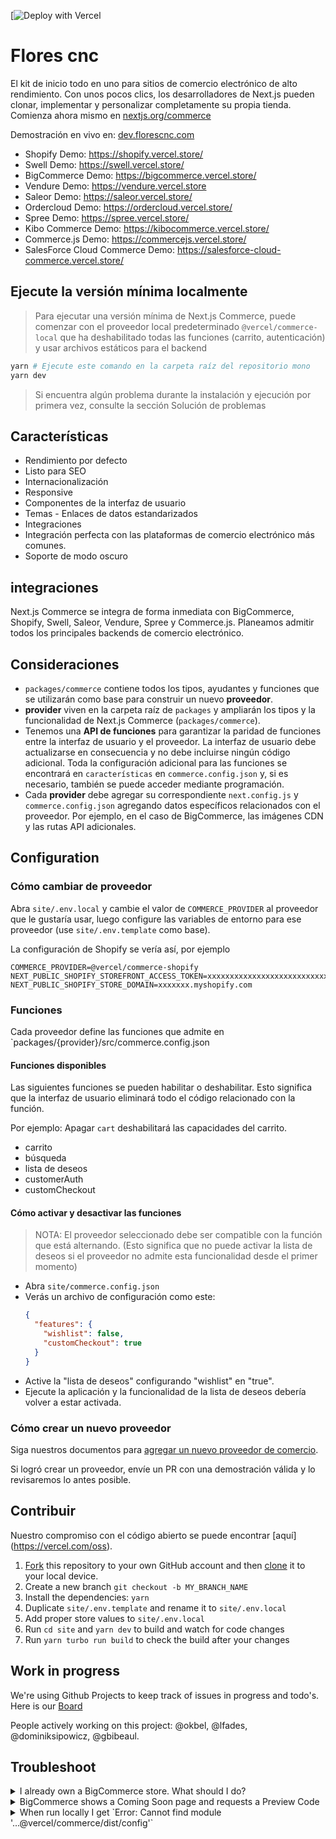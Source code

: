[![Deploy with Vercel](https://vercel.com/esteban-hernandez/florescnc)
# Flores cnc 

El kit de inicio todo en uno para sitios de comercio electrónico de alto rendimiento. Con unos pocos clics, los desarrolladores de Next.js pueden clonar, implementar y personalizar completamente su propia tienda. Comienza ahora mismo en [nextjs.org/commerce](https://nextjs.org/commerce)

Demostración en vivo en: [dev.florescnc.com](https://dev.florescnc.com)

- Shopify Demo: https://shopify.vercel.store/
- Swell Demo: https://swell.vercel.store/
- BigCommerce Demo: https://bigcommerce.vercel.store/
- Vendure Demo: https://vendure.vercel.store
- Saleor Demo: https://saleor.vercel.store/
- Ordercloud Demo: https://ordercloud.vercel.store/
- Spree Demo: https://spree.vercel.store/
- Kibo Commerce Demo: https://kibocommerce.vercel.store/
- Commerce.js Demo: https://commercejs.vercel.store/
- SalesForce Cloud Commerce Demo: https://salesforce-cloud-commerce.vercel.store/

## Ejecute la versión mínima localmente

> Para ejecutar una versión mínima de Next.js Commerce, puede comenzar con el proveedor local predeterminado `@vercel/commerce-local` que ha deshabilitado todas las funciones (carrito, autenticación) y usar archivos estáticos para el backend
```bash
yarn # Ejecute este comando en la carpeta raíz del repositorio mono
yarn dev
```

> Si encuentra algún problema durante la instalación y ejecución por primera vez, consulte la sección Solución de problemas
## Características

- Rendimiento por defecto 
- Listo para SEO 
- Internacionalización 
- Responsive 
- Componentes de la interfaz de usuario 
- Temas - Enlaces de datos estandarizados 
- Integraciones 
- Integración perfecta con las plataformas de comercio electrónico más comunes. 
- Soporte de modo oscuro

## integraciones

Next.js Commerce se integra de forma inmediata con BigCommerce, Shopify, Swell, Saleor, Vendure, Spree y Commerce.js. Planeamos admitir todos los principales backends de comercio electrónico.

## Consideraciones

- `packages/commerce` contiene todos los tipos, ayudantes y funciones que se utilizarán como base para construir un nuevo **proveedor**. 
- **provider** viven en la carpeta raíz de `packages` y ampliarán los tipos y la funcionalidad de Next.js Commerce (`packages/commerce`). 
- Tenemos una **API de funciones** para garantizar la paridad de funciones entre la interfaz de usuario y el proveedor. La interfaz de usuario debe actualizarse en consecuencia y no debe incluirse ningún código adicional. Toda la configuración adicional para las funciones se encontrará en `características` en `commerce.config.json` y, si es necesario, también se puede acceder mediante programación. 
- Cada **provider** debe agregar su correspondiente `next.config.js` y `commerce.config.json` agregando datos específicos relacionados con el proveedor. Por ejemplo, en el caso de BigCommerce, las imágenes CDN y las rutas API adicionales.


## Configuration

### Cómo cambiar de proveedor

Abra `site/.env.local` y cambie el valor de `COMMERCE_PROVIDER` al proveedor que le gustaría usar, luego configure las variables de entorno para ese proveedor (use `site/.env.template` como base).

La configuración de Shopify se vería así, por ejemplo
```
COMMERCE_PROVIDER=@vercel/commerce-shopify
NEXT_PUBLIC_SHOPIFY_STOREFRONT_ACCESS_TOKEN=xxxxxxxxxxxxxxxxxxxxxxxxxxxx
NEXT_PUBLIC_SHOPIFY_STORE_DOMAIN=xxxxxxx.myshopify.com
```

### Funciones

Cada proveedor define las funciones que admite en `packages/{provider}/src/commerce.config.json

#### Funciones disponibles 

Las siguientes funciones se pueden habilitar o deshabilitar. Esto significa que la interfaz de usuario eliminará todo el código relacionado con la función. 

Por ejemplo: Apagar `cart` deshabilitará las capacidades del carrito. 

- carrito 
- búsqueda 
- lista de deseos 
- customerAuth 
- customCheckout 

#### Cómo activar y desactivar las funciones

> NOTA: El proveedor seleccionado debe ser compatible con la función que está alternando. (Esto significa que no puede activar la lista de deseos si el proveedor no admite esta funcionalidad desde el primer momento)

- Abra `site/commerce.config.json`
- Verás un archivo de configuración como este:
  ```json
  {
    "features": {
      "wishlist": false,
      "customCheckout": true
    }
  }
  ```
- Active la "lista de deseos" configurando "wishlist" en "true".
- Ejecute la aplicación y la funcionalidad de la lista de deseos debería volver a estar activada.

### Cómo crear un nuevo proveedor

Siga nuestros documentos para [agregar un nuevo proveedor de comercio](packages/commerce/new-provider.md).

Si logró crear un proveedor, envíe un PR con una demostración válida y lo revisaremos lo antes posible.

## Contribuir

Nuestro compromiso con el código abierto se puede encontrar [aquí] (https://vercel.com/oss).

1. [Fork](https://help.github.com/articles/fork-a-repo/) this repository to your own GitHub account and then [clone](https://help.github.com/articles/cloning-a-repository/) it to your local device.
2. Create a new branch `git checkout -b MY_BRANCH_NAME`
3. Install the dependencies: `yarn`
4. Duplicate `site/.env.template` and rename it to `site/.env.local`
5. Add proper store values to `site/.env.local`
6. Run `cd site` and `yarn dev` to build and watch for code changes
7. Run `yarn turbo run build` to check the build after your changes

## Work in progress

We're using Github Projects to keep track of issues in progress and todo's. Here is our [Board](https://github.com/vercel/commerce/projects/1)

People actively working on this project: @okbel, @lfades, @dominiksipowicz, @gbibeaul.

## Troubleshoot

<details>
<summary>I already own a BigCommerce store. What should I do?</summary>
<br>
First thing you do is: <b>set your environment variables</b>
<br>
<br>
.env.local

```sh
BIGCOMMERCE_STOREFRONT_API_URL=<>
BIGCOMMERCE_STOREFRONT_API_TOKEN=<>
BIGCOMMERCE_STORE_API_URL=<>
BIGCOMMERCE_STORE_API_TOKEN=<>
BIGCOMMERCE_STORE_API_CLIENT_ID=<>
BIGCOMMERCE_CHANNEL_ID=<>
```

If your project was started with a "Deploy with Vercel" button, you can use Vercel's CLI to retrieve these credentials.

1. Install Vercel CLI: `npm i -g vercel`
2. Link local instance with Vercel and Github accounts (creates .vercel file): `vercel link`
3. Download your environment variables: `vercel env pull .env.local`

Next, you're free to customize the starter. More updates coming soon. Stay tuned..

</details>

<details>
<summary>BigCommerce shows a Coming Soon page and requests a Preview Code</summary>
<br>
After Email confirmation, Checkout should be manually enabled through BigCommerce platform. Look for "Review & test your store" section through BigCommerce's dashboard.
<br>
<br>
BigCommerce team has been notified and they plan to add more details about this subject.
</details>

<details>
<summary>When run locally I get `Error: Cannot find module '...@vercel/commerce/dist/config'`</summary>

```bash
commerce/site
❯ yarn dev
yarn run v1.22.17
$ next dev
ready - started server on 0.0.0.0:3000, url: http://localhost:3000
info  - Loaded env from /commerce/site/.env.local
error - Failed to load next.config.js, see more info here https://nextjs.org/docs/messages/next-config-error
Error: Cannot find module '/Users/dom/work/vercel/commerce/node_modules/@vercel/commerce/dist/config.cjs'
    at createEsmNotFoundErr (node:internal/modules/cjs/loader:960:15)
    at finalizeEsmResolution (node:internal/modules/cjs/loader:953:15)
    at resolveExports (node:internal/modules/cjs/loader:482:14)
    at Function.Module._findPath (node:internal/modules/cjs/loader:522:31)
    at Function.Module._resolveFilename (node:internal/modules/cjs/loader:919:27)
    at Function.mod._resolveFilename (/Users/dom/work/vercel/commerce/node_modules/next/dist/build/webpack/require-hook.js:179:28)
    at Function.Module._load (node:internal/modules/cjs/loader:778:27)
    at Module.require (node:internal/modules/cjs/loader:1005:19)
    at require (node:internal/modules/cjs/helpers:102:18)
    at Object.<anonymous> (/Users/dom/work/vercel/commerce/site/commerce-config.js:9:14) {
  code: 'MODULE_NOT_FOUND',
  path: '/Users/dom/work/vercel/commerce/node_modules/@vercel/commerce/package.json'
}
error Command failed with exit code 1.
info Visit https://yarnpkg.com/en/docs/cli/run for documentation about this command.
```

The error usually occurs when running yarn dev inside of the `/site/` folder after installing a fresh repository.

In order to fix this, run `yarn dev` in the monorepo root folder first.

> Using `yarn dev` from the root is recommended for developing, which will run watch mode on all packages.

</details>
